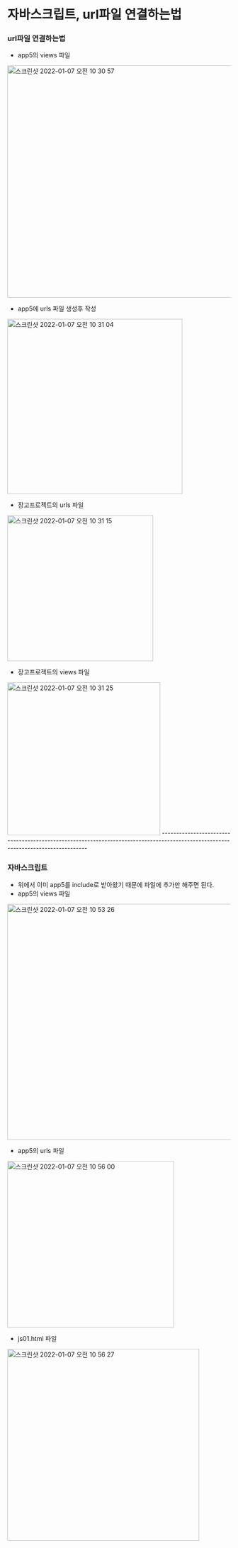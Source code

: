 # 자바스크립트, url파일 연결하는법

### url파일 연결하는법
- app5의 views 파일
<img width="524" alt="스크린샷 2022-01-07 오전 10 30 57" src="https://user-images.githubusercontent.com/89058117/148476576-a41b360b-6317-483f-ae98-b800326dcff8.png">

- app5에 urls 파일 생성후 작성
<img width="395" alt="스크린샷 2022-01-07 오전 10 31 04" src="https://user-images.githubusercontent.com/89058117/148476586-72661b3d-e1bd-49f2-84e6-277592ef8f43.png">

- 장고프로젝트의 urls 파일
<img width="329" alt="스크린샷 2022-01-07 오전 10 31 15" src="https://user-images.githubusercontent.com/89058117/148476589-fa697605-1f50-417b-baf4-3c53a0369546.png">

- 장고프로젝트의 views 파일
<img width="345" alt="스크린샷 2022-01-07 오전 10 31 25" src="https://user-images.githubusercontent.com/89058117/148476591-082dfee0-5f00-4a41-829a-1d95ebdea10d.png">
----------------------------------------------------------------------------------------------------------------------------------

### 자바스크립트
- 위에서 이미 app5를 include로 받아왔기 때문에 파일에 추가만 해주면 된다.
- app5의 views 파일
<img width="532" alt="스크린샷 2022-01-07 오전 10 53 26" src="https://user-images.githubusercontent.com/89058117/148478603-2fcedee2-60c8-4335-9b52-acf0a3ca075b.png">

- app5의 urls 파일
<img width="376" alt="스크린샷 2022-01-07 오전 10 56 00" src="https://user-images.githubusercontent.com/89058117/148478800-06dc30eb-8b2d-4708-863c-33d47be6130a.png">

- js01.html 파일
<img width="433" alt="스크린샷 2022-01-07 오전 10 56 27" src="https://user-images.githubusercontent.com/89058117/148478842-97e6a306-387a-4f1a-ae2e-e1f993f7847e.png">
